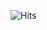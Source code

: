 ![Hits](https://hits.seeyoufarm.com/api/count/incr/badge.svg?url=https%3A%2F%2Fgithub.com%2FHanBI24&count_bg=%2379C83D&title_bg=%23555555&icon=&icon_color=%23E7E7E7&title=hits&edge_flat=false)
